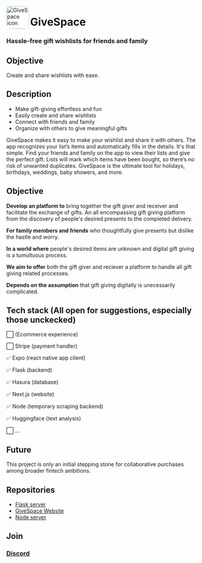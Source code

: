 <img src="https://pbs.twimg.com/media/FGSSACWXEAcy0Qy?format=jpg&name=small" align="left"
     alt="GiveSpace icon" width="60" style="border-radius: 10px;" height="60">
# GiveSpace
### Hassle-free gift wishlists for friends and family

## Objective
Create and share wishlists with ease.

## Description
- Make gift-giving effortless and fun
- Easily create and share wishlists
- Connect with friends and family
- Organize with others to give meaningful gifts

GiveSpace makes it easy to make your wishlist and share it with others. The app recognizes your list’s items and automatically fills in the details. It's that simple.
Find your friends and family on the app to view their lists and give the perfect gift. Lists will mark which items have been bought, so there’s no risk of unwanted duplicates.
GiveSpace is the ultimate tool for holidays, birthdays, weddings, baby showers, and more.



## Objective
**Develop an platform to** bring together the gift giver and receiver and facilitate the exchange of gifts. An all encompassing gift giving platform from the discovery of people's desired presents to the completed delivery.

**For family members and friends** who thoughtfully give presents but dislike the hastle and worry.

**In a world where** people's desired items are unknown and digital gift giving is a tumultuous process.

**We aim to offer** both the gift giver and reciever a platform to handle all gift giving related processes.

**Depends on the assumption** that gift giving digitally is unecessarily complicated.

## Tech stack (All open for suggestions, especially those unckecked)

⬜ (Ecommerce experience)

⬜ Stripe (payment handler)

✅ Expo (react native app client)

✅ Flask (backend)

✅ Hasura (database)

✅ Next.js (website)

✅ Node (temporary scraping backend)

✅ Huggingface (text analysis)

⬜ ...

## Future
This project is only an initial stepping stone for collaborative purchases among broader fintech ambitions.

## Repositories

- [Flask server](https://github.com/CakeCrusher/GiveSpace-backend)
- [GiveSpace Website](https://github.com/CakeCrusher/GiveSpace-Website)
- [Node server](https://github.com/CakeCrusher/GiveSpace-node)

## Join
### [Discord](https://discord.gg/Edx24FEHmB)
